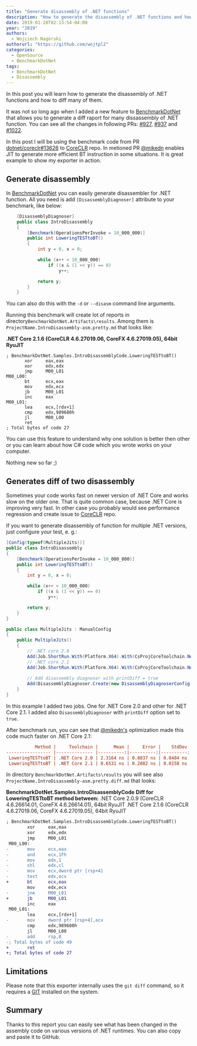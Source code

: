 ```yaml
---
title: "Generate disassembly of .NET functions"
description: "How to generate the disassembly of .NET functions and how to diff many of them."
date: 2019-01-28T02:13:54-04:00
year: "2019"
authors:
  - Wojciech Nagórski
authorurl: "https://github.com/wojtpl2"
categories:
  - OpenSource
  - BenchmarkDotNet
tags:
  - BenchmarkDotNet
  - Disassembly
---
```


In this post you will learn how to generate the disassembly of .NET functions and how to diff many of them.

It was not so long ago when I added a new feature to [BenchmarkDotNet](https://github.com/dotnet/BenchmarkDotNet) that allows you to generate a diff raport for many dissassembly of .NET function. You can see all the changes in following PRs: [#927](https://github.com/dotnet/BenchmarkDotNet/pull/927), [#937](https://github.com/dotnet/BenchmarkDotNet/pull/937) and [#1022](https://github.com/dotnet/BenchmarkDotNet/pull/1022). 

In this post I will be using the benchmark code from PR [dotnet/coreclr#13626](https://github.com/dotnet/coreclr/pull/13626) to [CoreCLR](https://github.com/dotnet/coreclr) repo. In metioned PR [@mikedn](https://github.com/mikedn) enables JIT to generate more efficient BT instruction in some situations. It is great example to show my exporter in action.

## Generate disassembly 

In [BenchmarkDotNet](https://github.com/dotnet/BenchmarkDotNet) you can easily generate disassembler for .NET function. All you need is add `[DisassemblyDiagnoser]` attribute to your benchmark, like below:

```c#
    [DisassemblyDiagnoser]
    public class IntroDisassembly
    {
        [Benchmark(OperationsPerInvoke = 10_000_000)]
        public int LoweringTESTtoBT()
        {
            int y = 0, x = 0;

            while (x++ < 10_000_000)
                if ((x & (1 << y)) == 0)
                    y++;

            return y;
        }
    }
```

You can also do this with the `-d` or `--disasm` command line arguments.

Running this benchmark will create lot of reports in directory`BenchmarkDotNet.Artifacts\results`. Among them is `ProjectName.IntroDisassembly-asm.pretty.md` that looks like:

**.NET Core 2.1.6 (CoreCLR 4.6.27019.06, CoreFX 4.6.27019.05), 64bit RyuJIT**

```assembly
; BenchmarkDotNet.Samples.IntroDisassemblyCode.LoweringTESTtoBT()
       xor     eax,eax
       xor     edx,edx
       jmp     M00_L01
M00_L00:
       bt      ecx,eax
       mov     edx,ecx
       jb      M00_L01
       inc     eax
M00_L01:
       lea     ecx,[rdx+1]
       cmp     edx,989680h
       jl      M00_L00
       ret
; Total bytes of code 27
```

You can use this feature to understand why one solution is better then other or you can learn about how C# code which you wrote works on your computer.

Nothing new so far ;)

## Generates diff of two disassembly

Sometimes your code works fast on newer version of .NET Core and works slow on the older one. That is quite common case, because .NET Core is improving very fast. In other case you probably would see performance regression and create issue to [CoreCLR](https://github.com/dotnet/coreclr) repo. 

If you want to generate disassembly of function for multiple .NET versions, just configure your test, e. g.: 

```c#
[Config(typeof(MultipleJits))]
public class IntroDisassembly
{
    [Benchmark(OperationsPerInvoke = 10_000_000)]
    public int LoweringTESTtoBT()
    {
        int y = 0, x = 0;

        while (x++ < 10_000_000)
            if ((x & (1 << y)) == 0)
                y++;

        return y;
    }
}

public class MultipleJits : ManualConfig
{
    public MultipleJits()
    {
        // .NET core 2.0
        Add(Job.ShortRun.With(Platform.X64).With(CsProjCoreToolchain.NetCoreApp20));
        // .NET core 2.1
        Add(Job.ShortRun.With(Platform.X64).With(CsProjCoreToolchain.NetCoreApp21));
        
        // Add disassembly diagnoser with printDiff = true
        Add(DisassemblyDiagnoser.Create(new DisassemblyDiagnoserConfig(printAsm: true, printPrologAndEpilog: false, recursiveDepth: 3, printDiff: true)));
    }
}
```

In this example I added two jobs. One for .NET Core 2.0 and other for .NET Core 2.1. I added also `DisassemblyDiagnoser` with `printDiff` option set to `true`. 

After benchmark run, you can see that [@mikedn's](https://github.com/mikedn) optimization made this code much faster on .NET Core 2.1:

```ini
           Method |     Toolchain |      Mean |     Error |    StdDev |
----------------- |-------------- |----------:|----------:|----------:|
 LoweringTESTtoBT | .NET Core 2.0 | 2.3164 ns | 0.8837 ns | 0.0484 ns |
 LoweringTESTtoBT | .NET Core 2.1 | 0.6531 ns | 0.2882 ns | 0.0158 ns |
```

In directory `BenchmarkDotNet.Artifacts\results` you will see also `ProjectName.IntroDisassembly-asm.pretty.diff.md` that looks:

**BenchmarkDotNet.Samples.IntroDisassemblyCode**
**Diff for LoweringTESTtoBT method between:**
.NET Core 2.0.9 (CoreCLR 4.6.26614.01, CoreFX 4.6.26614.01), 64bit RyuJIT
.NET Core 2.1.6 (CoreCLR 4.6.27019.06, CoreFX 4.6.27019.05), 64bit RyuJIT

```diff
; BenchmarkDotNet.Samples.IntroDisassemblyCode.LoweringTESTtoBT()
        xor     eax,eax
        xor     edx,edx
        jmp     M00_L01
 M00_L00:
-       mov     ecx,eax
-       and     ecx,1Fh
-       mov     edx,1
-       shl     edx,cl
-       mov     ecx,dword ptr [rsp+4]
-       test    edx,ecx
+       bt      ecx,eax
        mov     edx,ecx
-       jne     M00_L01
+       jb      M00_L01
        inc     eax
 M00_L01:
        lea     ecx,[rdx+1]
-       mov     dword ptr [rsp+4],ecx
        cmp     edx,989680h
        jl      M00_L00
-       add     rsp,8
-; Total bytes of code 49
+       ret
+; Total bytes of code 27
```

## Limitations

Please note that this exporter internally uses the `git diff` command, so it requires a [GIT](https://git-scm.com/) installed on the system. 

## Summary	

Thanks to this report you can easily see what has been changed in the assembly code on various versions of .NET runtimes. You can also copy and paste it to GitHub. 

